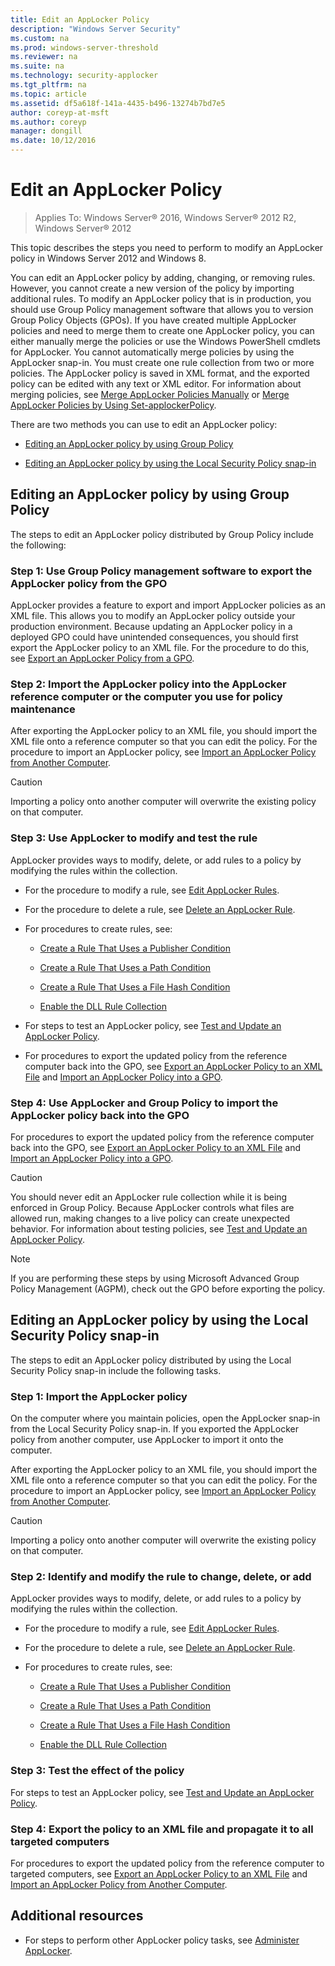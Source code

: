 ```yaml
---
title: Edit an AppLocker Policy
description: "Windows Server Security"
ms.custom: na
ms.prod: windows-server-threshold
ms.reviewer: na
ms.suite: na
ms.technology: security-applocker
ms.tgt_pltfrm: na
ms.topic: article
ms.assetid: df5a618f-141a-4435-b496-13274b7bd7e5
author: coreyp-at-msft
ms.author: coreyp
manager: dongill
ms.date: 10/12/2016
---
```

# Edit an AppLocker Policy

>Applies To: Windows Server&reg; 2016, Windows Server&reg; 2012 R2, Windows Server&reg; 2012

This topic describes the steps you need to perform to modify an AppLocker policy in Windows Server 2012 and Windows 8.

You can edit an AppLocker policy by adding, changing, or removing rules. However, you cannot create a new version of the policy by importing additional rules. To modify an AppLocker policy that is in production, you should use Group Policy management software that allows you to version Group Policy Objects (GPOs). If you have created multiple AppLocker policies and need to merge them to create one AppLocker policy, you can either manually merge the policies or use the Windows PowerShell cmdlets for AppLocker. You cannot automatically merge policies by using the AppLocker snap-in. You must create one rule collection from two or more policies. The AppLocker policy is saved in XML format, and the exported policy can be edited with any text or XML editor. For information about merging policies, see [Merge AppLocker Policies Manually](policies/merge-applocker-policies-manually.md) or [Merge AppLocker Policies by Using Set-applockerPolicy](policies/merge-applocker-policies-by-using-set-applockerpolicy.md).

There are two methods you can use to edit an AppLocker policy:

-   [Editing an AppLocker policy by using Group Policy](#BKMK_EditAppPolinGPO)

-   [Editing an AppLocker policy by using the Local Security Policy snap-in](#BKMK_EditAppLolNotinGPO)

## <a name="BKMK_EditAppPolinGPO"></a>Editing an AppLocker policy by using Group Policy
The steps to edit an AppLocker policy distributed by Group Policy include the following:

### Step 1: Use Group Policy management software to export the AppLocker policy from the GPO
AppLocker provides a feature to export and import AppLocker policies as an XML file. This allows you to modify an AppLocker policy outside your production environment. Because updating an AppLocker policy in a deployed GPO could have unintended consequences, you should first export the AppLocker policy to an XML file. For the procedure to do this, see [Export an AppLocker Policy from a GPO](policies/export-an-applocker-policy-from-a-gpo.md).

### Step 2: Import the AppLocker policy into the AppLocker reference computer or the computer you use for policy maintenance
After exporting the AppLocker policy to an XML file, you should import the XML file onto a reference computer so that you can edit the policy. For the procedure to import an AppLocker policy, see [Import an AppLocker Policy from Another Computer](policies/import-an-applocker-policy-from-another-computer.md).

> [!CAUTION]
> Importing a policy onto another computer will overwrite the existing policy on that computer.

### Step 3: Use AppLocker to modify and test the rule
AppLocker provides ways to modify, delete, or add rules to a policy by modifying the rules within the collection.

-   For the procedure to modify a rule, see [Edit AppLocker Rules](rules/edit-applocker-rules.md).

-   For the procedure to delete a rule, see [Delete an AppLocker Rule](rules/delete-an-applocker-rule.md).

-   For procedures to create rules, see:

    -   [Create a Rule That Uses a Publisher Condition](rules/create-a-rule-that-uses-a-publisher-condition.md)

    -   [Create a Rule That Uses a Path Condition](rules/create-a-rule-that-uses-a-path-condition.md)

    -   [Create a Rule That Uses a File Hash Condition](rules/create-a-rule-that-uses-a-file-hash-condition.md)

    -   [Enable the DLL Rule Collection](rules/enable-the-dll-rule-collection.md)

-   For steps to test an AppLocker policy, see [Test and Update an AppLocker Policy](test-and-update-an-applocker-policy.md).

-   For procedures to export the updated policy from the reference computer back into the GPO, see [Export an AppLocker Policy to an XML File](policies/export-an-applocker-policy-to-an-xml-file.md) and [Import an AppLocker Policy into a GPO](policies/import-an-applocker-policy-into-a-gpo.md).

### Step 4: Use AppLocker and Group Policy to import the AppLocker policy back into the GPO
For procedures to export the updated policy from the reference computer back into the GPO, see [Export an AppLocker Policy to an XML File](policies/export-an-applocker-policy-to-an-xml-file.md) and [Import an AppLocker Policy into a GPO](policies/import-an-applocker-policy-into-a-gpo.md).

> [!CAUTION]
> You should never edit an AppLocker rule collection while it is being enforced in Group Policy. Because AppLocker controls what files are allowed run, making changes to a live policy can create unexpected behavior. For information about testing policies, see [Test and Update an AppLocker Policy](test-and-update-an-applocker-policy.md).

> [!NOTE]
> If you are performing these steps by using Microsoft Advanced Group Policy Management (AGPM), check out the GPO before exporting the policy.

## <a name="BKMK_EditAppLolNotinGPO"></a>Editing an AppLocker policy by using the Local Security Policy snap-in
The steps to edit an AppLocker policy distributed by using the Local Security Policy snap-in include the following tasks.

### Step 1: Import the AppLocker policy
On the computer where you maintain policies, open the AppLocker snap-in from the Local Security Policy snap-in. If you exported the AppLocker policy from another computer, use AppLocker to import it onto the computer.

After exporting the AppLocker policy to an XML file, you should import the XML file onto a reference computer so that you can edit the policy. For the procedure to import an AppLocker policy, see [Import an AppLocker Policy from Another Computer](policies/import-an-applocker-policy-from-another-computer.md).

> [!CAUTION]
> Importing a policy onto another computer will overwrite the existing policy on that computer.

### Step 2: Identify and modify the rule to change, delete, or add
AppLocker provides ways to modify, delete, or add rules to a policy by modifying the rules within the collection.

-   For the procedure to modify a rule, see [Edit AppLocker Rules](rules/edit-applocker-rules.md).

-   For the procedure to delete a rule, see [Delete an AppLocker Rule](rules/delete-an-applocker-rule.md).

-   For procedures to create rules, see:

    -   [Create a Rule That Uses a Publisher Condition](rules/create-a-rule-that-uses-a-publisher-condition.md)

    -   [Create a Rule That Uses a Path Condition](rules/create-a-rule-that-uses-a-path-condition.md)

    -   [Create a Rule That Uses a File Hash Condition](rules/create-a-rule-that-uses-a-file-hash-condition.md)

    -   [Enable the DLL Rule Collection](rules/enable-the-dll-rule-collection.md)

### Step 3: Test the effect of the policy
For steps to test an AppLocker policy, see [Test and Update an AppLocker Policy](test-and-update-an-applocker-policy.md).

### Step 4: Export the policy to an XML file and propagate it to all targeted computers
For procedures to export the updated policy from the reference computer to targeted computers, see [Export an AppLocker Policy to an XML File](policies/export-an-applocker-policy-to-an-xml-file.md) and [Import an AppLocker Policy from Another Computer](policies/import-an-applocker-policy-from-another-computer.md).

## Additional resources

-   For steps to perform other AppLocker policy tasks, see [Administer AppLocker](administer-applocker.md).



